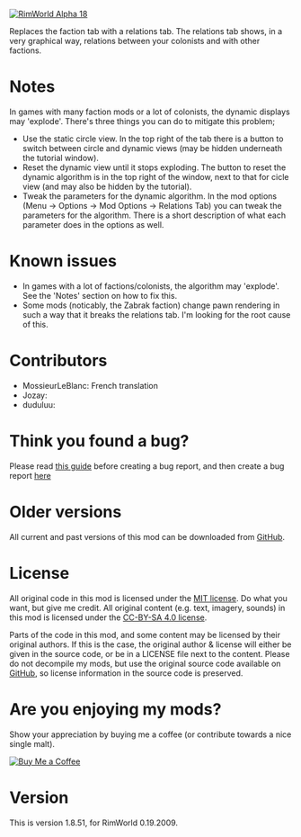 [![RimWorld Alpha 18](https://img.shields.io/badge/RimWorld-Alpha%2018-brightgreen.svg)](http://rimworldgame.com/)

Replaces the faction tab with a relations tab. The relations tab shows, in a very graphical way, relations between your colonists and with other factions. 

# Notes
In games with many faction mods or a lot of colonists, the dynamic displays may 'explode'. There's three things you can do to mitigate this problem;
 - Use the static circle view. In the top right of the tab there is a button to switch between circle and dynamic views (may be hidden underneath the tutorial window).
 - Reset the dynamic view until it stops exploding. The button to reset the dynamic algorithm is in the top right of the window, next to that for cicle view (and may also be hidden by the tutorial).
 - Tweak the parameters for the dynamic algorithm. In the mod options (Menu -> Options -> Mod Options -> Relations Tab) you can tweak the parameters for the algorithm. There is a short description of what each parameter does in the options as well.

# Known issues
 - In games with a lot of factions/colonists, the algorithm may 'explode'. See the 'Notes' section on how to fix this.
 - Some mods (noticably, the Zabrak faction) change pawn rendering in such a way that it breaks the relations tab. I'm looking for the root cause of this.

# Contributors
 - MossieurLeBlanc:	French translation
 - Jozay:	
 - duduluu:	

# Think you found a bug? 
Please read [this guide](http://steamcommunity.com/sharedfiles/filedetails/?id=725234314) before creating a bug report,
 and then create a bug report [here](https://github.com/FluffierThanThou/RelationsTab/issues)

# Older versions
All current and past versions of this mod can be downloaded from [GitHub](https://github.com/FluffierThanThou/RelationsTab/releases).

# License
All original code in this mod is licensed under the [MIT license](https://opensource.org/licenses/MIT). Do what you want, but give me credit. 
All original content (e.g. text, imagery, sounds) in this mod is licensed under the [CC-BY-SA 4.0 license](http://creativecommons.org/licenses/by-sa/4.0/).

Parts of the code in this mod, and some content may be licensed by their original authors. If this is the case, the original author & license will either be given in the source code, or be in a LICENSE file next to the content. Please do not decompile my mods, but use the original source code available on [GitHub](https://github.com/FluffierThanThou/RelationsTab/), so license information in the source code is preserved.

# Are you enjoying my mods?
Show your appreciation by buying me a coffee (or contribute towards a nice single malt).

[![Buy Me a Coffee](http://i.imgur.com/EjWiUwx.gif)](https://ko-fi.com/fluffymods)

# Version
This is version 1.8.51, for RimWorld 0.19.2009.